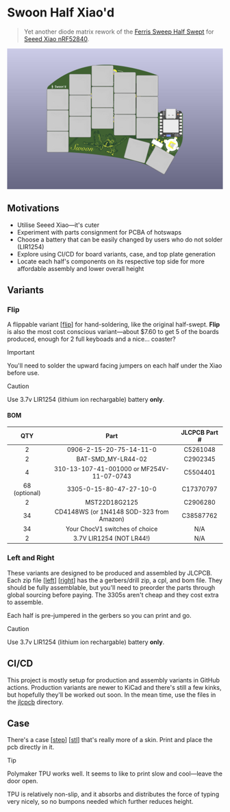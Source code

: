 # Swoon Half Xiao'd

> Yet another diode matrix rework of the
> [Ferris Sweep Half Swept](https://github.com/davidphilipbarr/Sweep/tree/main/Sweep%20half-swept)
> for
> [Seeed Xiao nRF52840](https://www.seeedstudio.com/Seeed-XIAO-BLE-nRF52840-p-5201.html).

![Swoon Half Xiao'd](.images/swoon_render.jpg)

## Motivations

- Utilise Seeed Xiao—it's cuter
- Experiment with parts consignment for PCBA of hotswaps
- Choose a battery that can be easily changed by users who do not solder
  (LIR1254)
- Explore using CI/CD for board variants, case, and top plate generation
- Locate each half's components on its respective top side for more affordable
  assembly and lower overall height

## Variants

### **Flip**

A flippable variant [[flip](/jlcpcb/swoon_FLIP.zip)] for hand-soldering, like
the original half-swept. **Flip** is also the most cost conscious variant—about
$7.60 to get 5 of the boards produced, enough for 2 full keyboads and a nice...
coaster?

> [!IMPORTANT]
> You'll need to solder the upward facing jumpers on each half under the Xiao
> before use.

> [!CAUTION]
> Use 3.7v LIR1254 (lithium ion rechargable) battery **only**.

#### BOM

|      QTY      |                   Part                    | JLCPCB Part # |
| :-----------: | :---------------------------------------: | :-----------: |
|       2       |          0906-2-15-20-75-14-11-0          |   C5261048    |
|       2       |            BAT-SMD_MY-LR44-02             |   C2902345    |
|       4       | 310-13-107-41-001000 or MF254V-11-07-0743 |   C5504401    |
| 68 (optional) |          3305-0-15-80-47-27-10-0          |   C17370797   |
|       2       |               MST22D18G2125               |   C2906280    |
|      34       | CD4148WS (or 1N4148 SOD-323 from Amazon)  |   C38587762   |
|      34       |      Your ChocV1 switches of choice       |      N/A      |
|       2       |         3.7V LIR1254 (NOT LR44!)          |      N/A      |

### **Left** and **Right**

These variants are designed to be produced and assembled by JLCPCB. Each zip
file [[left](/jlcpcb/swoon_LEFT.zip)] [[right](/jlcpcb/swoon_RIGHT.zip)] has the
a gerbers/drill zip, a cpl, and bom file. They should be fully assemblable, but
you'll need to preorder the parts through global sourcing before paying. The
3305s aren't cheap and they cost extra to assemble.

Each half is pre-jumpered in the gerbers so you can print and go.

> [!CAUTION]
> Use 3.7v LIR1254 (lithium ion rechargable) battery **only**.

## CI/CD

This project is mostly setup for production and assembly variants in GitHub
actions. Production variants are newer to KiCad and there's still a few kinks,
but hopefully they'll be worked out soon. In the mean time, use the files in the
[jlcpcb](/jlcpcb/) directory.

## Case

There's a case [[step](/case/case.step)] [[stl](/case/case.stl)] that's really
more of a skin. Print and place the pcb directly in it.

> [!TIP]
> Polymaker TPU works well. It seems to like to print slow and cool—leave the
> door open.

TPU is relatively non-slip, and it absorbs and distributes the force of typing
very nicely, so no bumpons needed which further reduces height.
